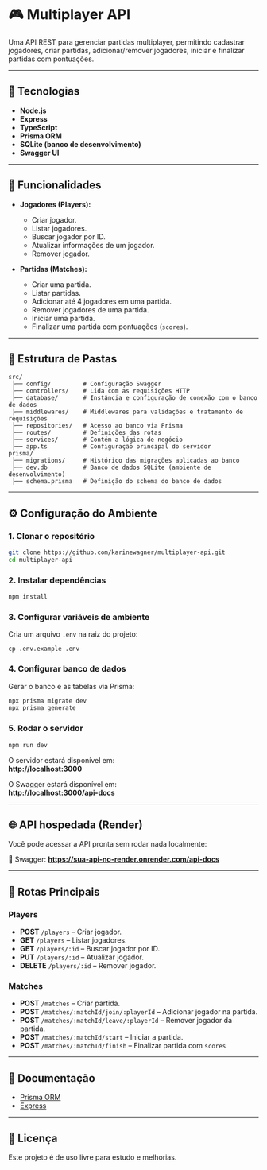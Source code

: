 # 🎮 Multiplayer API

Uma API REST para gerenciar partidas multiplayer, permitindo cadastrar jogadores, criar partidas, adicionar/remover jogadores, iniciar e finalizar partidas com pontuações.

---

## **📌 Tecnologias**
- **Node.js**
- **Express**
- **TypeScript**
- **Prisma ORM**
- **SQLite (banco de desenvolvimento)**
- **Swagger UI**

---

## **🚀 Funcionalidades**
- **Jogadores (Players):**
  - Criar jogador.
  - Listar jogadores.
  - Buscar jogador por ID.
  - Atualizar informações de um jogador.
  - Remover jogador.

- **Partidas (Matches):**
  - Criar uma partida.
  - Listar partidas.
  - Adicionar até 4 jogadores em uma partida.
  - Remover jogadores de uma partida.
  - Iniciar uma partida.
  - Finalizar uma partida com pontuações (`scores`).

---

## **📂 Estrutura de Pastas**
```
src/
 ├── config/         # Configuração Swagger
 ├── controllers/    # Lida com as requisições HTTP
 ├── database/       # Instância e configuração de conexão com o banco de dados
 ├── middlewares/    # Middlewares para validações e tratamento de requisições
 ├── repositories/   # Acesso ao banco via Prisma
 ├── routes/         # Definições das rotas
 ├── services/       # Contém a lógica de negócio
 ├── app.ts          # Configuração principal do servidor
prisma/
 ├── migrations/     # Histórico das migrações aplicadas ao banco
 ├── dev.db          # Banco de dados SQLite (ambiente de desenvolvimento)
 ├── schema.prisma   # Definição do schema do banco de dados
```

---

## **⚙️ Configuração do Ambiente**
### **1. Clonar o repositório**
```bash
git clone https://github.com/karinewagner/multiplayer-api.git
cd multiplayer-api
```

### **2. Instalar dependências**
```bash
npm install
```

### **3. Configurar variáveis de ambiente**
Cria um arquivo `.env` na raiz do projeto:
```env
cp .env.example .env
```

### **4. Configurar banco de dados**
Gerar o banco e as tabelas via Prisma:
```bash
npx prisma migrate dev
npx prisma generate
```

### **5. Rodar o servidor**
```bash
npm run dev
```

O servidor estará disponível em:  
**http://localhost:3000**

O Swagger estará disponível em:  
**http://localhost:3000/api-docs**

---
## **🌐 API hospedada (Render)**
Você pode acessar a API pronta sem rodar nada localmente:

🔗 Swagger: **https://sua-api-no-render.onrender.com/api-docs**

---

## **🧪 Rotas Principais**
### **Players**
- **POST** `/players` – Criar jogador.
- **GET** `/players` – Listar jogadores.
- **GET** `/players/:id` – Buscar jogador por ID.
- **PUT** `/players/:id` – Atualizar jogador.
- **DELETE** `/players/:id` – Remover jogador.

### **Matches**
- **POST** `/matches` – Criar partida.
- **POST** `/matches/:matchId/join/:playerId` – Adicionar jogador na partida.
- **POST** `/matches/:matchId/leave/:playerId` – Remover jogador da partida.
- **POST** `/matches/:matchId/start` – Iniciar a partida.
- **POST** `/matches/:matchId/finish` – Finalizar partida com `scores`

---

## **📖 Documentação**
- [Prisma ORM](https://www.prisma.io/docs/)
- [Express](https://expressjs.com/)

---

## **📜 Licença**
Este projeto é de uso livre para estudo e melhorias.
